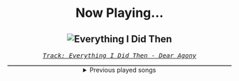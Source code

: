 <div align="center"> 
<h1>Now Playing...</h1>

![Everything I Did Then](https://i.scdn.co/image/ab67616d00001e02d1c2cb46ad510b1b0af4a7b1)
--
_<samp><a href="https://open.spotify.com/track/4laB2AexKHi1ZYNVye8n7s">Track: Everything I Did Then - Dear Agony</a></samp>_

<div style="border: 1px #4B5054 solid"></div>
<details>
  <summary>
    Previous played songs
  </summary>
  <table>
    <thead>
      <tr>
        <th>
          Artist
        </th>
        <th>
          Song
        </th>
        <th>
          Link
        </th>
      </tr>
    </thead>
    <tbody>
      <tr><td>Dear Agony</td><td>Everything I Did Then</td><td><a href="https://open.spotify.com/track/4laB2AexKHi1ZYNVye8n7s">https://open.spotify.com/track/4laB2AexKHi1ZYNVye8n7s</a></td></tr><tr><td>Self Deception</td><td>The Scandinavian Dream</td><td><a href="https://open.spotify.com/track/3ZItvJmLEg2wK2PmHpw0pR">https://open.spotify.com/track/3ZItvJmLEg2wK2PmHpw0pR</a></td></tr><tr><td>Self Deception</td><td>The Scandinavian Dream</td><td><a href="https://open.spotify.com/track/3ZItvJmLEg2wK2PmHpw0pR">https://open.spotify.com/track/3ZItvJmLEg2wK2PmHpw0pR</a></td></tr><tr><td>Self Deception</td><td>The Scandinavian Dream</td><td><a href="https://open.spotify.com/track/3ZItvJmLEg2wK2PmHpw0pR">https://open.spotify.com/track/3ZItvJmLEg2wK2PmHpw0pR</a></td></tr><tr><td>Self Deception</td><td>The Scandinavian Dream</td><td><a href="https://open.spotify.com/track/3ZItvJmLEg2wK2PmHpw0pR">https://open.spotify.com/track/3ZItvJmLEg2wK2PmHpw0pR</a></td></tr><tr><td>Dear Agony</td><td>Everything I Did Then</td><td><a href="https://open.spotify.com/track/4laB2AexKHi1ZYNVye8n7s">https://open.spotify.com/track/4laB2AexKHi1ZYNVye8n7s</a></td></tr><tr><td>Lacey Sturm</td><td>Breathe With Me (feat. Lindsey Stirling)</td><td><a href="https://open.spotify.com/track/7z3aHNAAUsPMAaVmwuDkUe">https://open.spotify.com/track/7z3aHNAAUsPMAaVmwuDkUe</a></td></tr><tr><td>Heirloom</td><td>[HYPER]VIGILANT</td><td><a href="https://open.spotify.com/track/3iuTRp8dHvNU7VugqgG5Dv">https://open.spotify.com/track/3iuTRp8dHvNU7VugqgG5Dv</a></td></tr><tr><td>Falconshield</td><td>CROWSTORM</td><td><a href="https://open.spotify.com/track/5fT2Ivk8w6IIkknF3FJW94">https://open.spotify.com/track/5fT2Ivk8w6IIkknF3FJW94</a></td></tr><tr><td>Giscard Rasquin</td><td>Daydreaming</td><td><a href="https://open.spotify.com/track/0Par7a5Sj5rrfxsNCzs2Rq">https://open.spotify.com/track/0Par7a5Sj5rrfxsNCzs2Rq</a></td></tr><tr><td>Annisokay</td><td>Throne of the Sunset</td><td><a href="https://open.spotify.com/track/5ATwGbGDPUoSfAx4KaDyYH">https://open.spotify.com/track/5ATwGbGDPUoSfAx4KaDyYH</a></td></tr><tr><td>Manafest</td><td>Time To Go To War</td><td><a href="https://open.spotify.com/track/33IUnsSQDLihiCgRpC8Y6o">https://open.spotify.com/track/33IUnsSQDLihiCgRpC8Y6o</a></td></tr><tr><td>Jonathan Young</td><td>Answer the Call (Inspired by Baldur's Gate 3)</td><td><a href="https://open.spotify.com/track/3lkPEtbMmwKucCEK78eLkn">https://open.spotify.com/track/3lkPEtbMmwKucCEK78eLkn</a></td></tr><tr><td>Pendulum</td><td>Halo - Matt Tuck Rework</td><td><a href="https://open.spotify.com/track/0rfqxtRF6WGPsskq9uOQnd">https://open.spotify.com/track/0rfqxtRF6WGPsskq9uOQnd</a></td></tr><tr><td>Citizen Soldier</td><td>Strong for Somebody Else</td><td><a href="https://open.spotify.com/track/580rW57kzfwsfsUZ5TUfaz">https://open.spotify.com/track/580rW57kzfwsfsUZ5TUfaz</a></td></tr><tr><td>The Plot In You</td><td>Forgotten</td><td><a href="https://open.spotify.com/track/277kkbKWZtQUpnK19WcEM6">https://open.spotify.com/track/277kkbKWZtQUpnK19WcEM6</a></td></tr><tr><td>Orbit Culture</td><td>Carvings</td><td><a href="https://open.spotify.com/track/4Xp2GHcd1cMjIEgx7cshNT">https://open.spotify.com/track/4Xp2GHcd1cMjIEgx7cshNT</a></td></tr><tr><td>Orbit Culture</td><td>Saw</td><td><a href="https://open.spotify.com/track/4HPrgYRpShQ7da64ssK3xP">https://open.spotify.com/track/4HPrgYRpShQ7da64ssK3xP</a></td></tr><tr><td>Orbit Culture</td><td>Open Eye</td><td><a href="https://open.spotify.com/track/3VoohLNuWIhwKfCCBnItUi">https://open.spotify.com/track/3VoohLNuWIhwKfCCBnItUi</a></td></tr><tr><td>Orbit Culture</td><td>Mast of the World</td><td><a href="https://open.spotify.com/track/5f0xtgLgJW14fzD8Ij6Nj4">https://open.spotify.com/track/5f0xtgLgJW14fzD8Ij6Nj4</a></td></tr>
    </tbody>
  </table>
</details>

</div>
